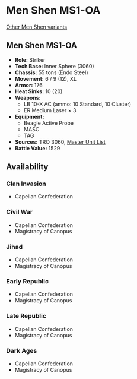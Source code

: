 # Men Shen MS1-OA

[Other Men Shen variants](../men_shen.md)

## Men Shen MS1-OA
- **Role:** Striker
- **Tech Base:** Inner Sphere (3060)
- **Chassis:** 55 tons (Endo Steel)
- **Movement:** 6 / 9 (12), XL
- **Armor:** 176
- **Heat Sinks:** 10 (20)
- **Weapons:**
  - LB 10-X AC (ammo: 10 Standard, 10 Cluster)
  - ER Medium Laser × 3
- **Equipment:**
  - Beagle Active Probe
  - MASC
  - TAG
- **Sources:** TRO 3060, [Master Unit List](http://masterunitlist.info/Unit/Details/2161/men-shen-ms1-oa)
- **Battle Value:** 1529

## Availability

### Clan Invasion
- Capellan Confederation

### Civil War
- Capellan Confederation
- Magistracy of Canopus

### Jihad
- Capellan Confederation
- Magistracy of Canopus

### Early Republic
- Capellan Confederation
- Magistracy of Canopus

### Late Republic
- Capellan Confederation
- Magistracy of Canopus

### Dark Ages
- Capellan Confederation
- Magistracy of Canopus

